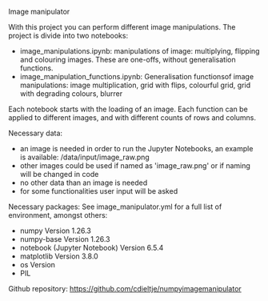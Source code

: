 Image manipulator

With this project you can perform different image manipulations.
The project is divide into two notebooks:
- image_manipulations.ipynb: manipulations of image: multiplying, flipping and colouring images. These are one-offs, without generalisation functions. 
- image_manipulation_functions.ipynb: Generalisation functionsof image manipulations: image multiplication, grid with flips, colourful grid, grid with degrading colours, blurrer

Each notebook starts with the loading of an image.
Each function can be applied to different images, and with different counts of rows and columns. 

Necessary data:
- an image is needed in order to run the Jupyter Notebooks, an example is available: /data/input/image_raw.png
- other images could be used if named as 'image_raw.png' or if naming will be changed in code 
- no other data than an image is needed
- for some functionalities user input will be asked

Necessary packages:
See image_manipulator.yml for a full list of environment, amongst others:
- numpy Version 1.26.3
- numpy-base Version 1.26.3
- notebook (Jupyter Notebook) Version 6.5.4
- matplotlib Version 3.8.0
- os Version
- PIL

Github repository:
https://github.com/cdieltje/numpyimagemanipulator




